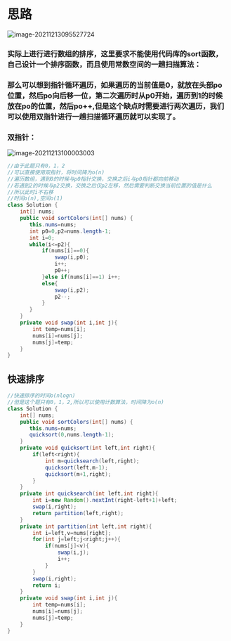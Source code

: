 

# 思路

![image-20211213095527724](C:\Users\28635\AppData\Roaming\Typora\typora-user-images\image-20211213095527724.png)

### 实际上进行进行数组的排序，这里要求不能使用代码库的sort函数，自己设计一个排序函数，而且使用常数空间的一趟扫描算法：

### 那么可以想到指针循环遍历，如果遍历的当前值是0，就放在头部po位置，然后po向后移一位，第二次遍历时从p0开始，遍历到1的时候放在po的位置，然后po++,但是这个缺点时需要进行两次遍历，我们可以使用双指针进行一趟扫描循环遍历就可以实现了。

### 双指针：
![image-20211213100003003](C:\Users\28635\AppData\Roaming\Typora\typora-user-images\image-20211213100003003.png)

```java
//由于此题只有0，1，2
//可以直接使用双指针，将时间降为o(n)
//遍历数组，遇到0的时候与p0指针交换，交换之后i与p0指针都向前移动
//若遇到2的时候与p2交换，交换之后仅p2左移，然后需要判断交换当前位置的值是什么
//所以此时i不右移
//时间o(n),空间o(1)
class Solution {
    int[] nums;
    public void sortColors(int[] nums) {
       this.nums=nums;
       int p0=0,p2=nums.length-1;
       int i=0;
       while(i<=p2){
           if(nums[i]==0){
               swap(i,p0);
               i++;
               p0++;
           }else if(nums[i]==1) i++;
           else{
               swap(i,p2);
               p2--;
           }
       }
    }
    private void swap(int i,int j){
        int temp=nums[i];
        nums[i]=nums[j];
        nums[j]=temp;
    }
}
```

## 快速排序

```java
//快速排序的时间o(nlogn)
//但是这个题只有0，1，2,所以可以使用计数算法，时间降为o(n)
class Solution {
    int[] nums;
    public void sortColors(int[] nums) {
       this.nums=nums;
       quicksort(0,nums.length-1);
    }
    private void quicksort(int left,int right){
        if(left<right){
            int m=quicksearch(left,right);
            quicksort(left,m-1);
            quicksort(m+1,right);
        }
    }
    private int quicksearch(int left,int right){
        int i=new Random().nextInt(right-left+1)+left;
        swap(i,right);
        return partition(left,right);
    }
    private int partition(int left,int right){
        int i=left,v=nums[right];
        for(int j=left;j<right;j++){
            if(nums[j]<v){
                swap(i,j);
                i++;
            }
        }
        swap(i,right);
        return i;
    }
    private void swap(int i,int j){
        int temp=nums[i];
        nums[i]=nums[j];
        nums[j]=temp;
    }
}
```

